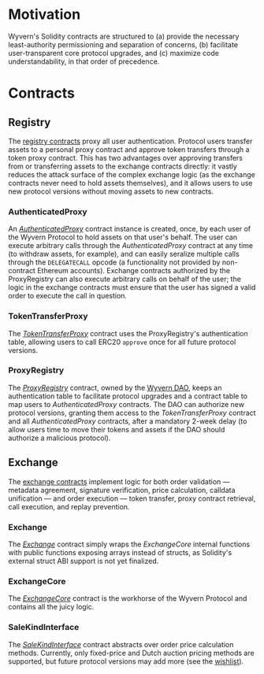 <!-- TITLE: Contract Architecture -->
<!-- SUBTITLE: Wyvern Protocol Contract Architecture -->

# Motivation
Wyvern's Solidity contracts are structured to (a) provide the necessary least-authority permissioning and separation of concerns, (b) facilitate user-transparent core protocol upgrades, and (c) maximize code understandability, in that order of precedence.
# Contracts
## Registry
The [registry contracts](https://github.com/ProjectWyvern/wyvern-ethereum/tree/master/contracts/registry) proxy all user authentication. Protocol users transfer assets to a personal proxy contract and approve token transfers through a token proxy contract. This has two advantages over approving transfers from or transferring assets to the exchange contracts directly: it vastly reduces the attack surface of the complex exchange logic (as the exchange contracts never need to hold assets themselves), and it allows users to use new protocol versions without moving assets to new contracts.
### AuthenticatedProxy
An *[AuthenticatedProxy](https://github.com/ProjectWyvern/wyvern-ethereum/blob/master/contracts/registry/AuthenticatedProxy.sol)* contract instance is created, once, by each user of the Wyvern Protocol to hold assets on that user's behalf. The user can execute arbitrary calls through the *AuthenticatedProxy* contract at any time (to withdraw assets, for example), and can easily seralize multiple calls through the `DELEGATECALL` opcode (a functionality not provided by non-contract Ethereum accounts). Exchange contracts authorized by the ProxyRegistry can also execute arbitrary calls on behalf of the user; the logic in the exchange contracts must ensure that the user has signed a valid order to execute the call in question.
### TokenTransferProxy
The *[TokenTransferProxy](https://github.com/ProjectWyvern/wyvern-ethereum/blob/master/contracts/registry/TokenTransferProxy.sol)* contract uses the ProxyRegistry's authentication table, allowing users to call ERC20 `approve` once for all future protocol versions.
### ProxyRegistry
The *[ProxyRegistry](https://github.com/ProjectWyvern/wyvern-ethereum/blob/master/contracts/registry/ProxyRegistry.sol)* contract, owned by the [Wyvern DAO](wyvern-dao), keeps an authentication table to facilitate protocol upgrades and a contract table to map users to *AuthenticatedProxy* contracts. The DAO can authorize new protocol versions, granting them access to the *TokenTransferProxy* contract and all *AuthenticatedProxy* contracts, after a mandatory 2-week delay (to allow users time to move their tokens and assets if the DAO should authorize a malicious protocol).
## Exchange
The [exchange contracts](https://github.com/ProjectWyvern/wyvern-ethereum/tree/master/contracts/exchange) implement logic for both order validation — metadata agreement, signature verification, price calculation, calldata unification — and order execution — token transfer, proxy contract retrieval, call execution, and replay prevention.
### Exchange
The *[Exchange](https://github.com/ProjectWyvern/wyvern-ethereum/blob/master/contracts/exchange/Exchange.sol)* contract simply wraps the *ExchangeCore* internal functions with public functions exposing arrays instead of structs, as Solidity's external struct ABI support is not yet finalized.
### ExchangeCore
The *[ExchangeCore](https://github.com/ProjectWyvern/wyvern-ethereum/blob/master/contracts/exchange/ExchangeCore.sol)* contract is the workhorse of the Wyvern Protocol and contains all the juicy logic.
### SaleKindInterface
The *[SaleKindInterface](https://github.com/ProjectWyvern/wyvern-ethereum/blob/master/contracts/exchange/SaleKindInterface.sol)* contract abstracts over order price calculation methods. Currently, only fixed-price and Dutch auction pricing methods are supported, but future protocol versions may add more (see the [wishlist](feature-wishlist)).